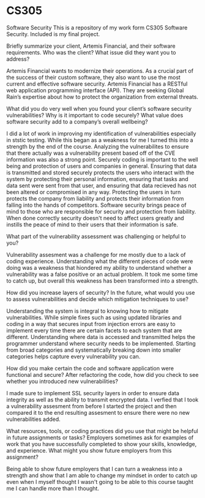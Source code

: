 # CS305
Software Security
This is a repository of my work form CS305 Software Security. 
Included is my final project. 

Briefly summarize your client, Artemis Financial, and their software requirements. Who was the client? What issue did they want you to address?

Artemis Financial wants to modernize their operations. As a crucial part of the success of their custom software, they also want to use the most current and effective software security. Artemis Financial has a RESTful web application programming interface (API). They are seeking Global Rain’s expertise about how to protect the organization from external threats.

What did you do very well when you found your client’s software security vulnerabilities? Why is it important to code securely? What value does software security add to a company’s overall wellbeing?

I did a lot of work in improving my identification of vulnerabilities especially in ststic testing. While this began as a weakness for me I turned this into a strength by the end of the course. Analyzing the vulnerabilites to ensure that there actually was a vulnerability present based off of the CVE information was also a strong point. Securely coding is important to the well being and protection of users and companies in general. Ensuring that data is transmitted and stored securely protects the users who interact with the system by protecting their personal information, ensuring that tasks and data sent were sent from that user, and ensuring that data recieved has not been altered or compromised in any way. Protecting the users in turn protects the company from liability and protects their information from falling into the hands of competitors. Software security brings peace of mind to those who are responsible for security and protection from liability. When done correctly security doesn't need to affect users greatly and instills the peace of mind to their users that their information is safe. 

What part of the vulnerability assessment was challenging or helpful to you?

Vulnerability assesment was a challenge for me mostly due to a lack of coding experience. Understanding what the different pieces of code were doing was a weakness that hiondered my ability to understand whether a vulnerability was a false positive or an actual problem. It took me some time to catch up, but overall this weakness has been transformed into a strength.

How did you increase layers of security? In the future, what would you use to assess vulnerabilities and decide which mitigation techniques to use?

Understanding the system is integral to knowing how to mitigate vulnerabilities. While simple fixes such as using updated libraries and coding in a way that secures input from injection errors are easy to implement every time there are certain facets to each system that are different. Understanding where data is accessed and transmitted helps the programmer understand where security needs to be implemented. Starting from broad categories and systematically breaking down into smaller categories helps capture every vulnerability you can.

How did you make certain the code and software application were functional and secure? After refactoring the code, how did you check to see whether you introduced new vulnerabilities?

I made sure to implement SSL security layers in order to ensure data integrity as well as the ability to transmit encrypted data. I verfied that I took a vulnerability assesment from before I started the project and then compared it to the end resulting assesment to ensure there were no new vulnerabilities added. 

What resources, tools, or coding practices did you use that might be helpful in future assignments or tasks?
Employers sometimes ask for examples of work that you have successfully completed to show your skills, knowledge, and experience. What might you show future employers from this assignment?

Being able to show future employers that I can turn a weakness into a strength and show that I am able to change my mindset in order to catch up even when I myself thought I wasn't going to be able to this course taught me I can handle more than I thought.
